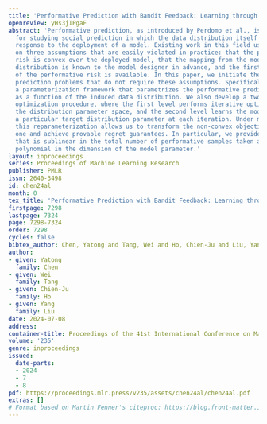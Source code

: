 ```yaml
---
title: 'Performative Prediction with Bandit Feedback: Learning through Reparameterization'
openreview: yHs3jIPgaF
abstract: 'Performative prediction, as introduced by Perdomo et al., is a framework
  for studying social prediction in which the data distribution itself changes in
  response to the deployment of a model. Existing work in this field usually hinges
  on three assumptions that are easily violated in practice: that the performative
  risk is convex over the deployed model, that the mapping from the model to the data
  distribution is known to the model designer in advance, and the first-order information
  of the performative risk is available. In this paper, we initiate the study of performative
  prediction problems that do not require these assumptions. Specifically, we develop
  a parameterization framework that parametrizes the performative prediction objective
  as a function of the induced data distribution. We also develop a two-level zeroth-order
  optimization procedure, where the first level performs iterative optimization on
  the distribution parameter space, and the second level learns the model that induced
  a particular target distribution parameter at each iteration. Under mild conditions,
  this reparameterization allows us to transform the non-convex objective into a convex
  one and achieve provable regret guarantees. In particular, we provide a regret bound
  that is sublinear in the total number of performative samples taken and is only
  polynomial in the dimension of the model parameter.'
layout: inproceedings
series: Proceedings of Machine Learning Research
publisher: PMLR
issn: 2640-3498
id: chen24al
month: 0
tex_title: 'Performative Prediction with Bandit Feedback: Learning through Reparameterization'
firstpage: 7298
lastpage: 7324
page: 7298-7324
order: 7298
cycles: false
bibtex_author: Chen, Yatong and Tang, Wei and Ho, Chien-Ju and Liu, Yang
author:
- given: Yatong
  family: Chen
- given: Wei
  family: Tang
- given: Chien-Ju
  family: Ho
- given: Yang
  family: Liu
date: 2024-07-08
address:
container-title: Proceedings of the 41st International Conference on Machine Learning
volume: '235'
genre: inproceedings
issued:
  date-parts:
  - 2024
  - 7
  - 8
pdf: https://proceedings.mlr.press/v235/assets/chen24al/chen24al.pdf
extras: []
# Format based on Martin Fenner's citeproc: https://blog.front-matter.io/posts/citeproc-yaml-for-bibliographies/
---
```

